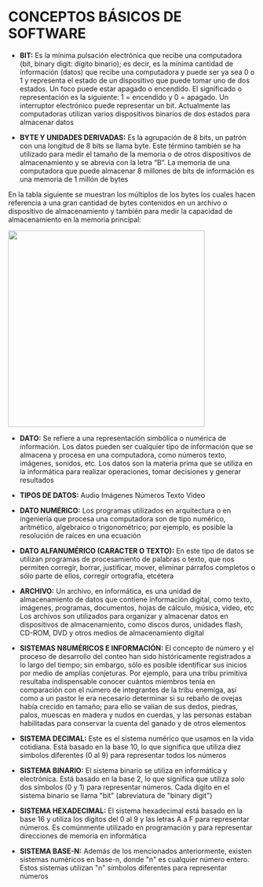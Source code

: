 # CONCEPTOS BÁSICOS DE SOFTWARE

- **BIT:**
Es la mínima pulsación electrónica que recibe una computadora (bit, binary digit: dígito
binario); es decir, es la mínima cantidad de información (datos) que recibe una computadora y puede ser ya sea 0 o 1 y representa el estado de un dispositivo que puede tomar uno
de dos estados. Un foco puede estar apagado o encendido. El significado o representación
es la siguiente: 1 = encendido y 0 = apagado. Un interruptor electrónico puede representar
un bit. Actualmente las computadoras utilizan varios dispositivos binarios de dos estados
para almacenar datos

- **BYTE Y UNIDADES DERIVADAS:**
Es la agrupación de 8 bits, un patrón con una longitud de 8 bits se llama byte. Este término también se ha utilizado para medir el tamaño de la memoria o de otros dispositivos
de almacenamiento y se abrevia con la letra “B”. La memoria de una computadora que
puede almacenar 8 millones de bits de información es una memoria de 1 millón de bytes

En la tabla siguiente se muestran los múltiplos de los bytes los cuales hacen referencia a una gran cantidad de bytes contenidos en un archivo o dispositivo de almacenamiento y también para medir la capacidad de almacenamiento en la memoria principal:

<img src="Images/IMG 8.jpg" height="400">

- **DATO:**
Se refiere a una representación simbólica o numérica de información. Los datos pueden ser cualquier tipo de información que se almacena y procesa en una computadora, como números
texto, imágenes, sonidos, etc. Los datos son la materia prima que se utiliza en la
informática para realizar operaciones, tomar decisiones y generar resultados

- **TIPOS DE DATOS:**
Audio
Imágenes
Números
Texto
Video

- **DATO NUMÉRICO:**
Los programas utilizados en arquitectura o en ingeniería que procesa una computadora
son de tipo numérico, aritmético, algebraico o trigonométrico; por ejemplo, es posible la
resolución de raíces en una ecuación

- **DATO ALFANUMÉRICO (CARACTER O TEXTO):**
En este tipo de datos se utilizan programas de procesamiento de palabras o texto, que nos
permiten corregir, borrar, justificar, mover, eliminar párrafos completos o sólo parte de
ellos, corregir ortografía, etcétera

- **ARCHIVO:**
Un archivo, en informática, es una unidad de almacenamiento de datos que contiene información digital, como texto, imágenes, programas, documentos, hojas de cálculo, música, video, etc
Los archivos son utilizados para organizar y almacenar datos en dispositivos de almacenamiento,
como discos duros, unidades flash, CD-ROM, DVD y otros medios de almacenamiento digital

- **SISTEMAS N8UMÉRICOS E INFORMACIÓN:**
El concepto de número y el proceso de desarrollo del conteo han sido históricamente registrados a lo largo del tiempo; sin embargo, sólo es posible identificar sus inicios por medio de amplias conjeturas. Por ejemplo, para una tribu primitiva resultaba indispensable
conocer cuántos miembros tenía en comparación con el número de integrantes de la tribu enemiga, así como a un pastor le era necesario determinar si su rebaño de ovejas había
crecido en tamaño; para ello se valían de sus dedos, piedras, palos, muescas en madera y
nudos en cuerdas, y las personas estaban habilitadas para conservar la cuenta del ganado
y de otros elementos

 - **SISTEMA DECIMAL:** Este es el sistema numérico que usamos en la vida cotidiana. Está basado en la base 10, lo que significa que utiliza diez símbolos diferentes (0 al 9) para representar todos los números
  
  - **SISTEMA BINARIO:** El sistema binario se utiliza en informática y electrónica. Está basado en la base 2, lo que significa que utiliza solo dos símbolos (0 y 1) para representar números. Cada dígito en el sistema binario se llama "bit" (abreviatura de "binary digit")
  
  - **SISTEMA HEXADECIMAL:** El sistema hexadecimal está basado en la base 16 y utiliza los dígitos del 0 al 9 y las letras A a F para representar números. Es comúnmente utilizado en programación y para representar direcciones de memoria en informática
  
  - **SISTEMA BASE-N:** Además de los mencionados anteriormente, existen sistemas numéricos en base-n, donde "n" es cualquier número entero. Estos sistemas utilizan "n" símbolos diferentes para representar números
  
